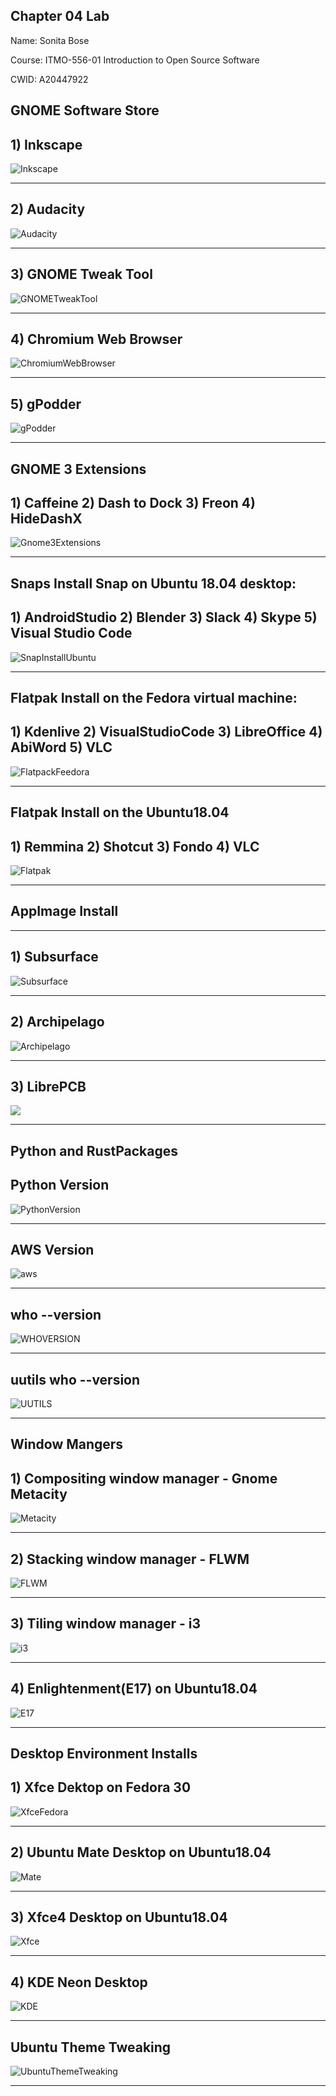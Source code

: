 Chapter 04 Lab
----------------------------------------------------------------------------------------------------------------------------------------

Name: Sonita Bose

Course: ITMO-556-01 Introduction to Open Source Software

CWID: A20447922


## GNOME Software Store 
 
## 1) Inkscape 

 ![Inkscape](https://github.com/illinoistech-itm/sbose10/blob/master/images/Inkscape.JPG)
 
---

## 2) Audacity 

 ![Audacity ](https://github.com/illinoistech-itm/sbose10/blob/master/images/AudacityLaunch.JPG)
 
 ---

## 3) GNOME Tweak Tool 

 ![GNOMETweakTool](https://github.com/illinoistech-itm/sbose10/blob/master/images/GnomeTweakTool.JPG)

---

## 4) Chromium Web Browser

 ![ChromiumWebBrowser](https://github.com/illinoistech-itm/sbose10/blob/master/images/ChromiumWebBrowser.JPG)

---

## 5) gPodder

 ![gPodder](https://github.com/illinoistech-itm/sbose10/blob/master/images/gpodder.JPG)

---

## GNOME 3 Extensions 


## 1) Caffeine 2) Dash to Dock 3) Freon  4) HideDashX

 ![Gnome3Extensions](https://github.com/illinoistech-itm/sbose10/blob/master/images/GnomeExtensions.JPG)

---


## Snaps Install Snap on Ubuntu 18.04 desktop:

## 1) AndroidStudio  2) Blender  3) Slack  4) Skype  5) Visual Studio Code

 ![SnapInstallUbuntu](https://github.com/illinoistech-itm/sbose10/blob/master/images/4.7.3.4-Snaps-Install.JPG)

---


## Flatpak Install  on the Fedora virtual machine:
 

## 1) Kdenlive 2) VisualStudioCode 3) LibreOffice 4) AbiWord 5) VLC

 ![FlatpackFeedora](https://github.com/illinoistech-itm/sbose10/blob/master/images/4-7-3-5-Flatpak-Install.JPG)

---

## Flatpak Install on the Ubuntu18.04 

## 1) Remmina 2) Shotcut 3) Fondo 4) VLC

 ![Flatpak](https://github.com/illinoistech-itm/sbose10/blob/master/images/4.7.3.6-Ubuntu-18.04-Flatpak%20Install.JPG)

---

## AppImage Install 

---

## 1) Subsurface 

 ![Subsurface](https://github.com/illinoistech-itm/sbose10/blob/master/images/Subsurface.JPG)
 
 ---

## 2) Archipelago 

![Archipelago](https://github.com/illinoistech-itm/sbose10/blob/master/images/Archipelago2.JPG)

---

## 3) LibrePCB

![](https://github.com/illinoistech-itm/sbose10/blob/master/images/PCB-Libre.JPG)

---

## Python and RustPackages 

## Python Version

![PythonVersion](https://github.com/illinoistech-itm/sbose10/blob/master/images/PythonVersion.JPG)

---

## AWS Version

![aws](https://github.com/illinoistech-itm/sbose10/blob/master/images/AWSversion.JPG)

---

## who --version

![WHOVERSION](https://github.com/illinoistech-itm/sbose10/blob/master/images/whoversion.JPG)

---

## uutils who --version

![UUTILS](https://github.com/illinoistech-itm/sbose10/blob/master/images/whouutils.JPG)

---

## Window Mangers   

## 1) Compositing window manager - Gnome Metacity

 ![Metacity](https://github.com/illinoistech-itm/sbose10/blob/master/images/Metacity.JPG)
 
 ---

## 2) Stacking window manager - FLWM

 ![FLWM](https://github.com/illinoistech-itm/sbose10/blob/master/images/FLWM.JPG)
 
 ---

## 3) Tiling window manager - i3

 ![i3](https://github.com/illinoistech-itm/sbose10/blob/master/images/Compostingmanager-i3.JPG)
 
 ---

## 4) Enlightenment(E17) on Ubuntu18.04 

 ![E17](https://github.com/illinoistech-itm/sbose10/blob/master/images/E17.JPG)


---



## Desktop Environment Installs 

## 1) Xfce Dektop on Fedora 30 

![XfceFedora](https://github.com/illinoistech-itm/sbose10/blob/master/images/XFCEFEdoradesktop30.JPG)

---

## 2) Ubuntu Mate Desktop on Ubuntu18.04 

![Mate](https://github.com/illinoistech-itm/sbose10/blob/master/images/MateDesktop.JPG)

---

## 3) Xfce4 Desktop on Ubuntu18.04 

![Xfce](https://github.com/illinoistech-itm/sbose10/blob/master/images/xfcedesktopackage.JPG)

---

## 4) KDE Neon Desktop 

![KDE](https://github.com/illinoistech-itm/sbose10/blob/master/images/KEDNEON.JPG)

---


## Ubuntu Theme Tweaking 

 ![UbuntuThemeTweaking](https://github.com/illinoistech-itm/sbose10/blob/master/images/UbuntuTweaking2.JPG)

---











